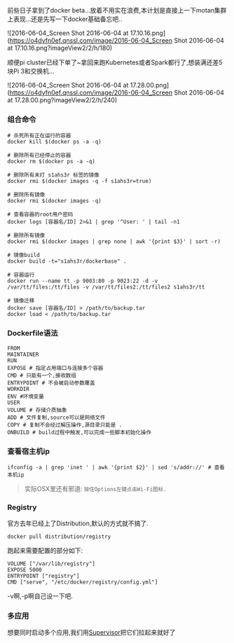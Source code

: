 前些日子拿到了docker beta...放着不用实在浪费,本计划是直接上一下motan集群上表现...还是先写一下docker基础备忘吧..

![2016-06-04_Screen Shot 2016-06-04 at 17.10.16.png](https://o4dyfn0ef.qnssl.com/image/2016-06-04_Screen Shot 2016-06-04 at 17.10.16.png?imageView2/2/h/180) 

顺便pi cluster已经下单了~拿回来跑Kubernetes或者Spark都行了,想装满还差5块Pi 3和交换机... 

![2016-06-04_Screen Shot 2016-06-04 at 17.28.00.png](https://o4dyfn0ef.qnssl.com/image/2016-06-04_Screen Shot 2016-06-04 at 17.28.00.png?imageView2/2/h/240) 

### 组合命令 

```
# 杀死所有正在运行的容器
docker kill $(docker ps -a -q)

# 删除所有已经停止的容器
docker rm $(docker ps -a -q)

# 删除所有未打 s1ahs3r 标签的镜像
docker rmi $(docker images -q -f s1ahs3r=true)

# 删除所有镜像
docker rmi $(docker images -q)

# 查看容器的root用户密码
docker logs [容器名/ID] 2>&1 | grep '^User: ' | tail -n1

# 删除所有镜像
docker rmi $(docker images | grep none | awk '{print $3}' | sort -r)

# 镜像build
docker build -t="s1ahs3r/dockerbase" .

# 容器运行
docker run --name tt -p 9003:80 -p 9023:22 -d -v /var/tt/files:/tt/files -v /var/tt/files2:/tt/files2 s1ahs3r/tt

# 镜像迁移 
docker save [容器名/ID] > /path/to/backup.tar
docker load < /path/to/backup.tar

``` 

### Dockerfile语法 

```
FROM 
MAINTAINER
RUN
EXPOSE # 指定占用端口与连接多个容器
CMD # 只能有一个,接收数组
ENTRYPOINT # 不会被启动参数覆盖
WORKDIR 
ENV #环境变量
USER
VOLUME # 存储介质抽象
ADD # 文件复制,source可以是网络文件
COPY # 复制不会经过解压操作,源目录只能是 . 
ONBUILD # build过程中触发,可以完成一些脚本初始化操作
``` 

### 查看宿主机ip 

```
ifconfig -a | grep 'inet ' | awk '{print $2}' | sed 's/addr://' # 查看本机ip
```

> 实际OSX里还有邪道: `按住Options左键点击Wi-Fi图标.` 

### Registry 

官方去年已经上了Distribution,默认的方式就不搞了. 

```
docker pull distribution/registry
```

跑起来需要配置的部分如下: 

```
VOLUME ["/var/lib/registry"]
EXPOSE 5000
ENTRYPOINT ["registry"]
CMD ["serve", "/etc/docker/registry/config.yml"]
``` 

-v啊,-p啊自己设一下吧. 




### 多应用 

想要同时启动多个应用,我们用[Supervisor](http://www.slahser.com/2016/04/27/日志监控平台优化-启用Supervisor/)把它们拉起来就好了



